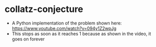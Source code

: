 # collatz-conjecture
- A Python implementation of the problem shown here: https://www.youtube.com/watch?v=094y1Z2wpJg
- This stops as soon as it reaches 1 because as shown in the video, it goes on forever
